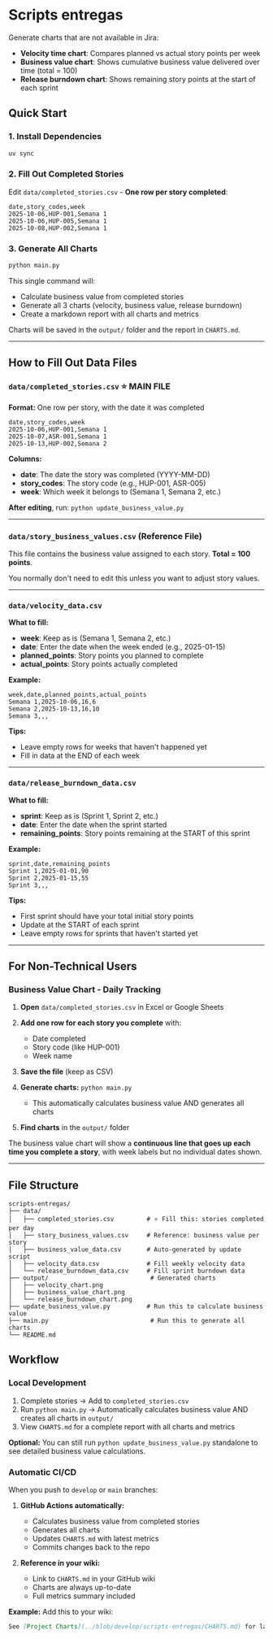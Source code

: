 # Scripts entregas

Generate charts that are not available in Jira:

- **Velocity time chart**: Compares planned vs actual story points per week
- **Business value chart**: Shows cumulative business value delivered over time (total = 100)
- **Release burndown chart**: Shows remaining story points at the start of each sprint

## Quick Start

### 1. Install Dependencies

```bash
uv sync
```

### 2. Fill Out Completed Stories

Edit `data/completed_stories.csv` - **One row per story completed**:

```csv
date,story_codes,week
2025-10-06,HUP-001,Semana 1
2025-10-06,HUP-005,Semana 1
2025-10-08,HUP-002,Semana 1
```

### 3. Generate All Charts

```bash
python main.py
```

This single command will:

- Calculate business value from completed stories
- Generate all 3 charts (velocity, business value, release burndown)
- Create a markdown report with all charts and metrics

Charts will be saved in the `output/` folder and the report in `CHARTS.md`.

---

## How to Fill Out Data Files

### `data/completed_stories.csv` ⭐ MAIN FILE

**Format:** One row per story, with the date it was completed

```csv
date,story_codes,week
2025-10-06,HUP-001,Semana 1
2025-10-07,ASR-001,Semana 1
2025-10-13,HUP-002,Semana 2
```

**Columns:**

- **date**: The date the story was completed (YYYY-MM-DD)
- **story_codes**: The story code (e.g., HUP-001, ASR-005)
- **week**: Which week it belongs to (Semana 1, Semana 2, etc.)

**After editing**, run: `python update_business_value.py`

---

### `data/story_business_values.csv` (Reference File)

This file contains the business value assigned to each story. **Total = 100 points**.

You normally don't need to edit this unless you want to adjust story values.

---

### `data/velocity_data.csv`

**What to fill:**

- **week**: Keep as is (Semana 1, Semana 2, etc.)
- **date**: Enter the date when the week ended (e.g., 2025-01-15)
- **planned_points**: Story points you planned to complete
- **actual_points**: Story points actually completed

**Example:**

```csv
week,date,planned_points,actual_points
Semana 1,2025-10-06,16,6
Semana 2,2025-10-13,16,10
Semana 3,,,
```

**Tips:**

- Leave empty rows for weeks that haven't happened yet
- Fill in data at the END of each week

---

### `data/release_burndown_data.csv`

**What to fill:**

- **sprint**: Keep as is (Sprint 1, Sprint 2, etc.)
- **date**: Enter the date when the sprint started
- **remaining_points**: Story points remaining at the START of this sprint

**Example:**

```csv
sprint,date,remaining_points
Sprint 1,2025-01-01,90
Sprint 2,2025-01-15,55
Sprint 3,,,
```

**Tips:**

- First sprint should have your total initial story points
- Update at the START of each sprint
- Leave empty rows for sprints that haven't started yet

---

## For Non-Technical Users

### Business Value Chart - Daily Tracking

1. **Open** `data/completed_stories.csv` in Excel or Google Sheets

2. **Add one row for each story you complete** with:

   - Date completed
   - Story code (like HUP-001)
   - Week name

3. **Save the file** (keep as CSV)

4. **Generate charts:** `python main.py`

   - This automatically calculates business value AND generates all charts

5. **Find charts** in the `output/` folder

The business value chart will show a **continuous line that goes up each time you complete a story**, with week labels but no individual dates shown.

---

## File Structure

```
scripts-entregas/
├── data/
│   ├── completed_stories.csv         # ⭐ Fill this: stories completed per day
│   ├── story_business_values.csv     # Reference: business value per story
│   ├── business_value_data.csv       # Auto-generated by update script
│   ├── velocity_data.csv             # Fill weekly velocity data
│   └── release_burndown_data.csv     # Fill sprint burndown data
├── output/                            # Generated charts
│   ├── velocity_chart.png
│   ├── business_value_chart.png
│   └── release_burndown_chart.png
├── update_business_value.py          # Run this to calculate business value
├── main.py                            # Run this to generate all charts
└── README.md
```

## Workflow

### Local Development

1. Complete stories → Add to `completed_stories.csv`
2. Run `python main.py` → Automatically calculates business value AND creates all charts in `output/`
3. View `CHARTS.md` for a complete report with all charts and metrics

**Optional:** You can still run `python update_business_value.py` standalone to see detailed business value calculations.

### Automatic CI/CD

When you push to `develop` or `main` branches:

1. **GitHub Actions automatically:**

   - Calculates business value from completed stories
   - Generates all charts
   - Updates `CHARTS.md` with latest metrics
   - Commits changes back to the repo

2. **Reference in your wiki:**
   - Link to `CHARTS.md` in your GitHub wiki
   - Charts are always up-to-date
   - Full metrics summary included

**Example:** Add this to your wiki:

```markdown
See [Project Charts](../blob/develop/scripts-entregas/CHARTS.md) for latest metrics.
```
